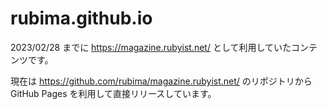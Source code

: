 # rubima.github.io

2023/02/28 までに https://magazine.rubyist.net/ として利用していたコンテンツです。

現在は https://github.com/rubima/magazine.rubyist.net/ のリポジトリから GitHub Pages を利用して直接リリースしています。
